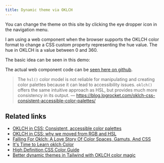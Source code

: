 ```yaml
---
title: Dynamic theme via OKLCH
---
```


You can change the theme on this site by clicking the eye dropper icon in the navigation menu.

I am using a web component when the browser supports the OKLCH color format to change a CSS custom property representing the hue value. The hue in OKLCH is a value between 0 and 360.

The basic idea can be seen in this demo:

<hue-demo></hue-demo>

<script src="/demos/hue-demo.js" type="module"></script>

The actual web component code can be [seen here on github](https://github.com/beckelmw/excerpts/blob/9fe9599cd10b6e91be4b2fd593d166aa40197ca0/src/components/hue-selector.js).

> The `hsl()` color model is not reliable for manipulating and creating color palettes because it can lead to accessibility issues. `oklch()` offers the same intuitive approach as HSL, but provides much more consistency in its output. — https://blog.logrocket.com/oklch-css-consistent-accessible-color-palettes/

## Related links

- [OKLCH in CSS: Consistent, accessible color palettes](https://blog.logrocket.com/oklch-css-consistent-accessible-color-palettes/)
- [OKLCH in CSS: why we moved from RGB and HSL](https://evilmartians.com/chronicles/oklch-in-css-why-quit-rgb-hsl)
- [Falling For Oklch: A Love Story Of Color Spaces, Gamuts, And CSS](https://www.smashingmagazine.com/2023/08/oklch-color-spaces-gamuts-css/)
- [It's Time to Learn oklch Color](https://keithjgrant.com/posts/2023/04/its-time-to-learn-oklch-color/)
- [High Definition CSS Color Guide](https://developer.chrome.com/articles/high-definition-css-color-guide/)
- [Better dynamic themes in Tailwind with OKLCH color magic](https://evilmartians.com/chronicles/better-dynamic-themes-in-tailwind-with-oklch-color-magic)
